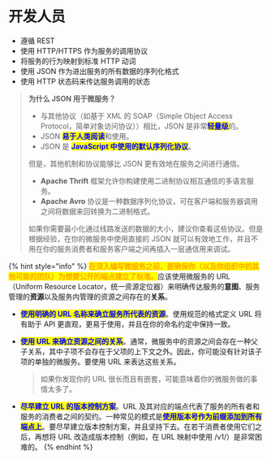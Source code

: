 # 开发人员

* 遵循 REST
* 使用 HTTP/HTTPS 作为服务的调用协议
* 将服务的行为映射到标准 HTTP 动词
* 使用 JSON 作为进出服务的所有数据的序列化格式
* 使用 HTTP 状态码来传达服务调用的状态

> **为什么 JSON 用于微服务？**
>
> * 与其他协议（如基于 XML 的 SOAP（Simple Object Access Protocol，简单对象访问协议））相比，JSON 是非常<mark style="color:blue;">**轻量级**</mark>的。
> * JSON <mark style="color:blue;">**易于人类阅读**</mark>和使用。
> * JSON 是 <mark style="color:blue;">**JavaScript 中使用的默认序列化协议**</mark>。
>
> 但是，其他机制和协议能够比 JSON 更有效地在服务之间进行通信。
>
> * **Apache Thrift** 框架允许你构建使用二进制协议相互通信的多语言服务。
> * **Apache Avro** 协议是一种数据序列化协议，可在客户端和服务器调用之间将数据来回转换为二进制格式。
>
> 如果你需要最小化通过线路发送的数据的大小，建议你查看这些协议。但是根据经验，在你的微服务中使用直接的 JSON 就可以有效地工作，并且不用在你的服务消费者和服务客户端之间再插入一层通信用来调试。

{% hint style="info" %}
<mark style="color:orange;">**在深入编写微服务之前，要确保你（以及你组织中的其他可能的团队）为想要公开的端点建立了标准。**</mark>应该使用微服务的 URL（Uniform Resource Locator，统一资源定位器）来明确传达服务的**意图**、服务管理的**资源**以及服务内管理的资源之间存在的**关系**。

* <mark style="color:blue;">**使用明确的 URL 名称来确立服务所代表的资源**</mark>。使用规范的格式定义 URL 将有助于 API 更直观，更易于使用，并且在你的命名约定中保持一致。
*   <mark style="color:blue;">**使用 URL 来确立资源之间的关系**</mark>。通常，微服务中的资源之间会存在一种父子关系，其中子项不会存在于父项的上下文之外。因此，你可能没有针对该子项的单独的微服务。要使用 URL 来表达这些关系。

    > 如果你发现你的 URL 很长而且有嵌套，可能意味着你的微服务做的事情太多了。
* <mark style="color:blue;">**尽早建立 URL 的版本控制方案**</mark>。URL  及其对应的端点代表了服务的所有者和服务的消费者之间的契约。一种常见的模式是<mark style="color:blue;">**使用版本号作为前缀添加到所有端点上**</mark>。要尽早建立版本控制方案，并且坚持下去。在若干消费者使用它们之后，再想将 URL 改造成版本控制（例如，在 URL 映射中使用 /v1/）是非常困难的。
{% endhint %}
